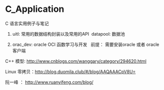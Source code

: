 # C_Application
C 语言实用例子与笔记

1. uitl: 常用的数据结构封装以及常用的API
  datapool: 数据池
  
2. orac_dev: oracle OCI 函数学习与开发
   前提： 需要安装oracle 或者 oracle 客户端

C++ 模型: http://www.cnblogs.com/wanggary/category/294620.html <br>

Linux 零拷贝：http://blog.duomila.club/#/blog/AAQAAACpV8U=

阮一峰 ： http://www.ruanyifeng.com/blog/
